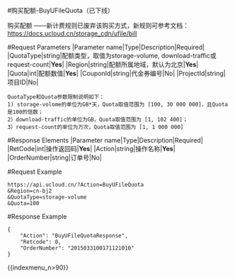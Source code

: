 #购买配额-BuyUFileQuota（已下线）

购买配额 ——新计费规则已废弃该购买方式，新规则可参考文档：https://docs.ucloud.cn/storage_cdn/ufile/bill

#Request Parameters
|Parameter name|Type|Description|Required|
|QuotaType|string|配额类型，取值为storage-volume, download-traffic或request-count|**Yes**|
|Region|string|配额所属地域，默认为北京|**Yes**|
|Quota|int|配额数值|**Yes**|
|CouponId|string|代金券编号|No|
|ProjectId|string|项目ID|No|

```
QuotaType和Quota参数限制说明如下：
1) storage-volome的单位为GB*天，Quota取值范围为 [100, 30 000 000]，且Quota是100的倍数；
2）download-traffic的单位为GB，Quota取值范围为 [1, 102 400]；
3）request-count的单位为万次，Quota取值范围为 [1, 1 000 000]
```

#Response Elements
|Parameter name|Type|Description|Required|
|RetCode|int|操作返回码|**Yes**|
|Action|string|操作名称|**Yes**|
|OrderNumber|string|订单号|No|

#Request Example
```
https://api.ucloud.cn/?Action=BuyUFileQuota
&Region=cn-bj2
&QuotaType=storage-volume
&Quota=100
```
#Response Example
```
{
    "Action": "BuyUFileQuotaResponse",
    "Retcode": 0,
    "OrderNumber": "2015033100171121010"
}
```

{{indexmenu_n>90}}